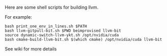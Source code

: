 Here are some shell scripts for building llvm.

For example: 
	
	bash print_one_env_in_lines.sh $PATH
	bash llvm-gitpull-bit.sh $PWD beimprovised llvm-bit
	source dynamic-switch-llvm-ykt.sh /opt/nvidia/cuda
	bash cmake-build-llvm-bit.sh $(which cmake) /opt/nvidia/cuda llvm-bit


See wiki for more details
